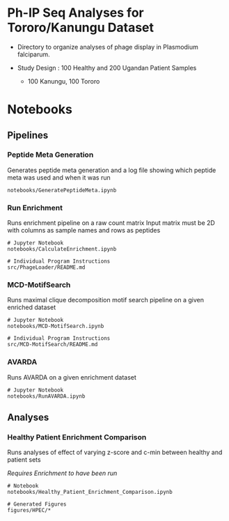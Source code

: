 # Ph-IP Seq Analyses for Tororo/Kanungu Dataset

- Directory to organize analyses of phage display in Plasmodium falciparum.

- Study Design : 100 Healthy and 200 Ugandan Patient Samples
  - 100 Kanungu, 100 Tororo


# Notebooks

## Pipelines

### Peptide Meta Generation
Generates peptide meta generation and a log file showing which peptide meta was used and when it was run

```{bash}
notebooks/GeneratePeptideMeta.ipynb
```

### Run Enrichment
Runs enrichment pipeline on a raw count matrix
Input matrix must be 2D with columns as sample names and rows as peptides

```{bash}
# Jupyter Notebook
notebooks/CalculateEnrichment.ipynb

# Individual Program Instructions
src/PhageLoader/README.md
```

### MCD-MotifSearch
Runs maximal clique decomposition motif search pipeline on a given enriched dataset

```{bash}
# Jupyter Notebook
notebooks/MCD-MotifSearch.ipynb

# Individual Program Instructions
src/MCD-MotifSearch/README.md
```

### AVARDA
Runs AVARDA on a given enrichment dataset

```{bash}
# Jupyter Notebook
notebooks/RunAVARDA.ipynb
```

## Analyses

### Healthy Patient Enrichment Comparison
Runs analyses of effect of varying z-score and c-min between healthy and patient sets

*Requires Enrichment to have been run*

```{bash}
# Notebook
notebooks/Healthy_Patient_Enrichment_Comparison.ipynb

# Generated Figures
figures/HPEC/*
```
